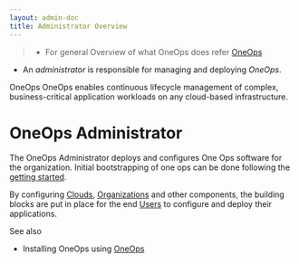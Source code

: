 ```yaml
---
layout: admin-doc
title: Administrator Overview
---
```


> * For general Overview of what OneOps does refer [OneOps](/about.html)
 * An *administrator* is responsible for managing and deploying *OneOps*.

OneOps OneOps enables continuous lifecycle management of complex, business-critical application workloads on any
cloud-based infrastructure.

# OneOps Administrator

The OneOps Administrator deploys and configures One Ops software for the organization. Initial bootstrapping of
one ops can be done following the [getting started][].

By configuring [Clouds][], [Organizations][] and other components, the building blocks are put in place for the
end [Users][] to configure and deploy their applications.

See also

* Installing OneOps using [OneOps](/admin/references/oneops-manages-oneops.html)

[getting started]: /admin/getting-started/
[Clouds]: /user/key-concepts/index.html#clouds
[key concepts]: /user/key-concepts/
[Organizations]: /user/key-concepts/index.html#organization
[Users]: /user/overview/
